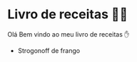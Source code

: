 # Livro de receitas :man_cook:

Olá Bem vindo ao meu livro de receitas :hand:

- Strogonoff de frango
